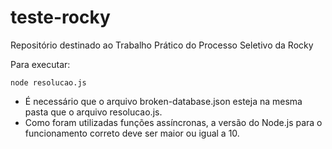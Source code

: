 # teste-rocky
Repositório destinado ao Trabalho Prático do Processo Seletivo da Rocky

Para executar:
```
node resolucao.js
```
- É necessário que o arquivo broken-database.json esteja na mesma pasta que o arquivo resolucao.js.
- Como foram utilizadas funções assíncronas, a versão do Node.js para o funcionamento correto deve ser maior ou igual a 10.

